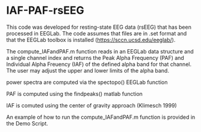 # IAF-PAF-rsEEG

This code was developed for resting-state EEG data (rsEEG) that has been processed in EEGLab. The code assumes that files are in .set format and that the EEGLab toolbox is installed (https://sccn.ucsd.edu/eeglab/). 

The compute_IAFandPAF.m function reads in an EEGLab data structure and a single channel index and returns the Peak Alpha Frequency (PAF) and Individual Alpha Freuency (IAF) of the defined alpha band for that channel. The user may adjust the upper and lower limits of the alpha band. 

power spectra are computed via the spectopo() EEGLab function

PAF is computed using the findpeaks() matlab function 

IAF is comuted using the center of gravity approach (Klimesch 1999)


An example of how to run the compute_IAFandPAF.m function is provided in the Demo Script. 
